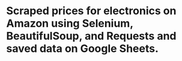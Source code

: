 # Scraped prices for electronics on Amazon using Selenium, BeautifulSoup, and Requests and saved data on Google Sheets.
